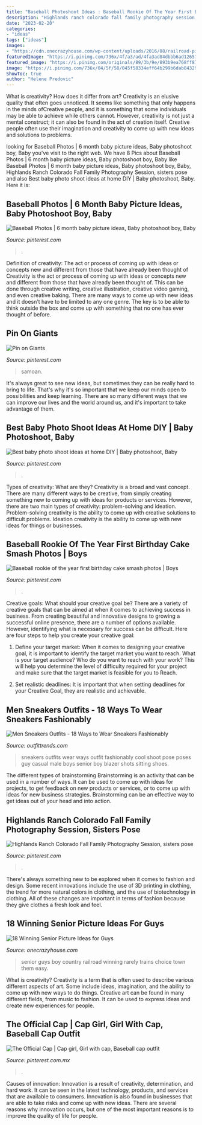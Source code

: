 ```yaml
---
title: "Baseball Photoshoot Ideas : Baseball Rookie Of The Year First Birthday Cake Smash Photos"
description: "Highlands ranch colorado fall family photography session, sisters pose"
date: "2023-02-20"
categories:
- "ideas"
tags: ["ideas"]
images:
- "https://cdn.onecrazyhouse.com/wp-content/uploads/2016/08/railroad-picture.jpg"
featuredImage: "https://i.pinimg.com/736x/4f/a3/ad/4fa3ad84dbbb6ad126573a633c8bbc97--sister-poses-fall-family-photography.jpg"
featured_image: "https://i.pinimg.com/originals/89/3b/9e/893b9ea768ff87c461d1678e6e6e6896.jpg"
image: "https://i.pinimg.com/736x/04/5f/58/045f58334eff64b299b6dab84329d080--samoan-men-rugby-players.jpg"
ShowToc: true
author: "Helene Predovic"
---
```



What is creativity? How does it differ from art?
Creativity is an elusive quality that often goes unnoticed. It seems like something that only happens in the minds ofCreative people, and it is something that some individuals may be able to achieve while others cannot. However, creativity is not just a mental construct; it can also be found in the act of creation itself. Creative people often use their imagination and creativity to come up with new ideas and solutions to problems.

	

		
looking for Baseball Photos | 6 month baby picture ideas, Baby photoshoot boy, Baby you've visit to the right web. We have 8 Pics about Baseball Photos | 6 month baby picture ideas, Baby photoshoot boy, Baby like Baseball Photos | 6 month baby picture ideas, Baby photoshoot boy, Baby, Highlands Ranch Colorado Fall Family Photography Session, sisters pose and also Best baby photo shoot ideas at home DIY | Baby photoshoot, Baby. Here it is:
		
    
## Baseball Photos | 6 Month Baby Picture Ideas, Baby Photoshoot Boy, Baby

<img loading=lazy src="https://i.pinimg.com/originals/9e/d2/7f/9ed27fe20e95251c31128f05cf2008f8.jpg" onerror="this.onerror=null;this.src='https://tse2.mm.bing.net/th?id=OIP.EDVKV7rlEXs4NA-EDn3Q0wHaE8&amp;pid=15.1';" alt="Baseball Photos | 6 month baby picture ideas, Baby photoshoot boy, Baby">

_Source: pinterest.com_

>. 

	

Definition of creativity: The act or process of coming up with ideas or concepts new and different from those that have already been thought of
Creativity is the act or process of coming up with ideas or concepts new and different from those that have already been thought of. This can be done through creative writing, creative illustration, creative video gaming, and even creative baking. There are many ways to come up with new ideas and it doesn’t have to be limited to any one genre. The key is to be able to think outside the box and come up with something that no one has ever thought of before.

    
## Pin On Giants

<img loading=lazy src="https://i.pinimg.com/736x/04/5f/58/045f58334eff64b299b6dab84329d080--samoan-men-rugby-players.jpg" onerror="this.onerror=null;this.src='https://tse3.mm.bing.net/th?id=OIP.fxKKsburml2fcZ8he-MBvAHaKd&amp;pid=15.1';" alt="Pin on Giants">

_Source: pinterest.com_

>samoan. 

	

It's always great to see new ideas, but sometimes they can be really hard to bring to life. That's why it's so important that we keep our minds open to possibilities and keep learning. There are so many different ways that we can improve our lives and the world around us, and it's important to take advantage of them.

    
## Best Baby Photo Shoot Ideas At Home DIY | Baby Photoshoot, Baby

<img loading=lazy src="https://i.pinimg.com/originals/89/3b/9e/893b9ea768ff87c461d1678e6e6e6896.jpg" onerror="this.onerror=null;this.src='https://tse3.mm.bing.net/th?id=OIP.VpxAyBSKrjkP9niPjjv2IQHaHa&amp;pid=15.1';" alt="Best baby photo shoot ideas at home DIY | Baby photoshoot, Baby">

_Source: pinterest.com_

>. 

	

Types of creativity: What are they?
Creativity is a broad and vast concept. There are many different ways to be creative, from simply creating something new to coming up with ideas for products or services. However, there are two main types of creativity: problem-solving and ideation. Problem-solving creativity is the ability to come up with creative solutions to difficult problems. Ideation creativity is the ability to come up with new ideas for things or businesses.

    
## Baseball Rookie Of The Year First Birthday Cake Smash Photos | Boys

<img loading=lazy src="https://i.pinimg.com/736x/07/7a/f8/077af8fbe4191e27927064aa5cebaa98.jpg" onerror="this.onerror=null;this.src='https://tse4.mm.bing.net/th?id=OIP.qfxZCIBcmO0SQLUTESoNDwHaIW&amp;pid=15.1';" alt="Baseball rookie of the year first birthday cake smash photos | Boys">

_Source: pinterest.com_

>. 

	

Creative goals: What should your creative goal be?
There are a variety of creative goals that can be aimed at when it comes to achieving success in business. From creating beautiful and innovative designs to growing a successful online presence, there are a number of options available. However, identifying what is necessary for success can be difficult. Here are four steps to help you create your creative goal:
1. Define your target market: When it comes to designing your creative goal, it is important to identify the target market you want to reach. What is your target audience? Who do you want to reach with your work? This will help you determine the level of difficulty required for your project and make sure that the target market is feasible for you to Reach.

2. Set realistic deadlines: It is important that when setting deadlines for your Creative Goal, they are realistic and achievable.

    
## Men Sneakers Outfits - 18 Ways To Wear Sneakers Fashionably

<img loading=lazy src="http://www.outfittrends.com/wp-content/uploads/2015/08/7132928933fe31d4efb07d637dda2ccd-577x1024.jpg" onerror="this.onerror=null;this.src='https://tse1.mm.bing.net/th?id=OIP.6sAHnVmNCIYRG_kM3hK_KgHaNJ&amp;pid=15.1';" alt="Men Sneakers Outfits - 18 Ways to Wear Sneakers Fashionably">

_Source: outfittrends.com_

>sneakers outfits wear ways outfit fashionably cool shoot pose poses guy casual male boys senior boy blazer shots sitting shoes. 

	

The different types of brainstorming
Brainstorming is an activity that can be used in a number of ways. It can be used to come up with ideas for projects, to get feedback on new products or services, or to come up with ideas for new business strategies. Brainstorming can be an effective way to get ideas out of your head and into action.

    
## Highlands Ranch Colorado Fall Family Photography Session, Sisters Pose

<img loading=lazy src="https://i.pinimg.com/736x/4f/a3/ad/4fa3ad84dbbb6ad126573a633c8bbc97--sister-poses-fall-family-photography.jpg" onerror="this.onerror=null;this.src='https://tse3.mm.bing.net/th?id=OIP.A03SLMC0hlenAr2OnyfRWAHaLA&amp;pid=15.1';" alt="Highlands Ranch Colorado Fall Family Photography Session, sisters pose">

_Source: pinterest.com_

>. 

	

There's always something new to be explored when it comes to fashion and design. Some recent innovations include the use of 3D printing in clothing, the trend for more natural colors in clothing, and the use of biotechnology in clothing. All of these changes are important in terms of fashion because they give clothes a fresh look and feel.

    
## 18 Winning Senior Picture Ideas For Guys

<img loading=lazy src="https://cdn.onecrazyhouse.com/wp-content/uploads/2016/08/railroad-picture.jpg" onerror="this.onerror=null;this.src='https://tse4.mm.bing.net/th?id=OIP.fEoiSz3WgW7RKipTkCAU8AHaLI&amp;pid=15.1';" alt="18 Winning Senior Picture Ideas for Guys">

_Source: onecrazyhouse.com_

>senior guys boy country railroad winning rarely trains choice town them easy. 

	

What is creativity?
Creativity is a term that is often used to describe various different aspects of art. Some include ideas, imagination, and the ability to come up with new ways to do things. Creative art can be found in many different fields, from music to fashion. It can be used to express ideas and create new experiences for people.

    
## The Official Cap | Cap Girl, Girl With Cap, Baseball Cap Outfit

<img loading=lazy src="https://i.pinimg.com/736x/c5/2c/c1/c52cc17eb50517f61c5e6b3c8049b202.jpg" onerror="this.onerror=null;this.src='https://tse2.mm.bing.net/th?id=OIP.O6QQiQPDD1VbPGBpiFjiqgHaLH&amp;pid=15.1';" alt="The Official Cap | Cap girl, Girl with cap, Baseball cap outfit">

_Source: pinterest.com.mx_

>. 

	

Causes of innovation:
Innovation is a result of creativity, determination, and hard work. It can be seen in the latest technology, products, and services that are available to consumers. Innovation is also found in businesses that are able to take risks and come up with new ideas. There are several reasons why innovation occurs, but one of the most important reasons is to improve the quality of life for people.

